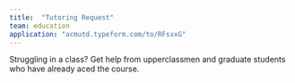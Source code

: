 ```yaml
---
title:  "Tutoring Request"
team: education
application: "acmutd.typeform.com/to/RFsxxG"
---
```

Struggling in a class? Get help from upperclassmen and graduate students who have already aced the course.
